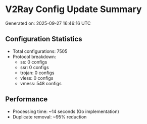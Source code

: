 # V2Ray Config Update Summary
Generated on: 2025-09-27 16:46:16 UTC

## Configuration Statistics
- Total configurations: 7505
- Protocol breakdown:
  - ss: 0 configs
  - ssr: 0 configs
  - trojan: 0 configs
  - vless: 0 configs
  - vmess: 548 configs

## Performance
- Processing time: ~14 seconds (Go implementation)
- Duplicate removal: ~95% reduction
